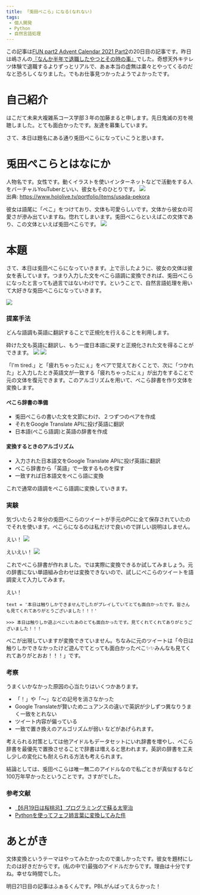 ```yaml
---
title: 「兎田ぺこら」になる(なれない)
tags: 
 - 個人開発
 - Python
 - 自然言語処理
---
```


この記事は[FUN part2 Advent Calendar 2021 Part2](https://adventar.org/calendars/7183)の20日目の記事です。昨日は嶋さんの[『なんか半年で退職したやつとその時の事』](https://shima-chimp.hateblo.jp/entry/2021/12/19/030214)でした。奇想天外キテレツ体験で退職するよりずっとリアルで、あぁ本当の虚無は粛々とやってくるのだなと恐ろしくなりました。でもお仕事見つかったようでよかったです。

# 自己紹介
はこだて未来大複雑系コース学部３年の加藤まると申します。先日鬼滅の刃を視聴しました。とても面白かったです。友達を募集しています。

さて、本日は題名にある通り兎田ぺこらになっていこうと思います。

# 兎田ぺこらとはなにか
人物名です。女性です。動くイラストを使いインターネットなどで活動をする人をバーチャルYouTuberといい、彼女もそのひとりです。
![](https://user-images.strikinglycdn.com/res/hrscywv4p/image/upload/c_limit,fl_lossy,h_9000,w_1200,f_auto,q_auto/1369026/65734_855766.png)  
出典: https://www.hololive.tv/portfolio/items/usada-pekora

彼女は語尾に「ぺこ」をつけており、文体も可愛らしいです。文体から彼女の可愛さが滲み出ていますね。惚れてしまいます。兎田ぺこらといえばこの文体であり、この文体といえば兎田ぺこらです。
![](https://cdn.discordapp.com/attachments/799713968771170324/922305624002404352/2.png)

# 本題
さて、本日は兎田ぺこらになっていきます。上で示したように、彼女の文体は彼女を表しています。つまり入力した文をぺこら語調に変換できれば、兎田ぺこらになったと言っても過言ではないわけです。ということで、自然言語処理を用いて大好きな兎田ぺこらになっていきます。

![](https://cdn.discordapp.com/attachments/799713968771170324/922307285395595274/3.png)

### 提案手法
どんな語調も英語に翻訳することで正規化を行えることを利用します。

砕けた文も英語に翻訳し、もう一度日本語に戻すと正規化された文を得ることができます。
![](https://cdn.discordapp.com/attachments/799713968771170324/922305274667212861/1.png)
![](https://cdn.discordapp.com/attachments/799713968771170324/922305274407174224/5fb0288b305e30d4.png)

「I'm tired.」と「疲れちゃったにぇ」をペアで覚えておくことで、次に「つかれた」と入力したとき英語文が一致する「疲れちゃったにぇ」が出力をすることで元の文体を復元できます。このアルゴリズムを用いて、ぺこら辞書を作り文体を変換します。

#### ぺこら辞書の準備

+ 兎田ぺこらの書いた文を文節にわけ、２つずつのペアを作成
+ それをGoogle Translate APIに投げ英語に翻訳
+ 日本語(ぺこら語調)と英語の辞書を作成

#### 変換するときのアルゴリズム

+ 入力された日本語文をGoogle Translate APIに投げ英語に翻訳
+ ぺこら辞書から「英語」で一致するものを探す
+ 一致すれば日本語文をぺこら語に変換

これで通常の語調をぺこら語調に変換していきます。

### 実験
気づいたら２年分の兎田ぺこらのツイートが手元のPCに全て保存されていたのでそれを使います。ぺこらになるのは私だけで良いので詳しい説明はしません。

えい！
![](https://cdn.discordapp.com/attachments/799713968771170324/922828270985179166/77af10659f789efe.png)

えいえい！
![](https://cdn.discordapp.com/attachments/799713968771170324/922828754886225930/2021-12-21_21.31.55.png)

これでぺこら辞書が作れました。では実際に変換できるか試してみましょう。元の辞書にない単語組み合わせは変換できないので、試しにぺこらのツイートを語調変えて入力してみます。

えい！
```
text = '本日は触りしかできませんでしたがプレイしていてとても面白かったです。皆さんも見てくれてありがとうございました！！！'
```
```
>>> 本日は触りしか遊ぶぺこいたあのとても面白かったです。見てくれてくれてありがとうございました！！！
```

ぺこが出現していますが変換できていません。ちなみに元のツイートは「今日は触りしかできなかったけど遊んでてとっても面白かったぺこ✨✨みんなも見てくれてありがとおお！！！」です。

### 考察
うまくいかなかった原因の心当たりはいくつかあります。
+ 「！」や「〜」などの記号を消さなかった
+ Google Translateが賢いためニュアンスの違いで英訳が少しずつ異なりうまく一致をとれない
+ ツイート内容が偏っている
+ 一致で置き換えのアルゴリズムが弱い
などがあげられます。

考えられる対策としては他アイドルもデータセットにいれ辞書を増やし、ぺこら辞書を最優先で置換させることで辞書は増えると思われます。英訳の辞書を工夫し少しの変化にも耐えられる方法も考えられます。

結論としては、兎田ぺこらは唯一無二のアイドルなので私ごときが真似するなど100万年早かったということです。さすがでした。

### 参考文献
+ [【6月19日は桜桃忌】プログラミングで蘇る太宰治](https://pdmagazine.jp/people/dazai-program/)
+ [Pythonを使ってフェフ姉言葉に変換してみた件](https://qiita.com/satsukiya/items/a99b2736831015115701)

# あとがき
文体変換というテーマはやってみたかったので楽しかったです。彼女を題材にしたのは好きだからです。(私の中で)最強のアイドルだからです。理由は十分ですね。幸せな時間でした。

明日21日目の記事はふぁるくんです。PBLがんばってえらかった！
